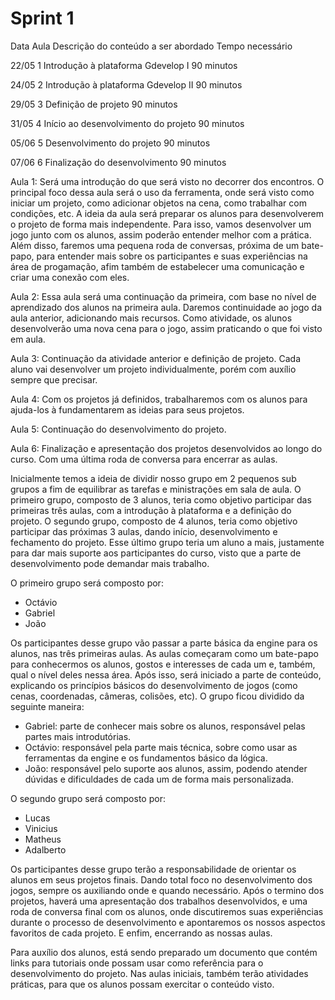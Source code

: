 # Sprint 1


Data	Aula	Descrição do conteúdo a ser abordado	Tempo necessário

22/05	1	Introdução à plataforma Gdevelop I	90 minutos

24/05	2	Introdução à plataforma Gdevelop II	90 minutos

29/05	3	Definição de projeto	90 minutos

31/05	4	Início ao desenvolvimento do projeto	90 minutos

05/06	5	Desenvolvimento do projeto	90 minutos

07/06	6	Finalização do desenvolvimento	90 minutos


Aula 1: Será uma introdução do que será visto no decorrer dos encontros. O principal foco dessa aula será o uso da ferramenta, onde será visto como iniciar um projeto, como adicionar objetos na cena, como trabalhar com condições, etc. A ideia da aula será preparar os alunos para desenvolverem o projeto de forma mais independente. Para isso, vamos desenvolver um jogo junto com os alunos, assim poderão entender melhor com a prática. Além disso, faremos uma pequena roda de conversas, próxima de um bate-papo, para entender mais sobre os participantes e suas experiências na área de progamação, afim também de estabelecer uma comunicação e criar uma conexão com eles.

Aula 2: Essa aula será uma continuação da primeira, com base no nível de aprendizado dos alunos na primeira aula. Daremos continuidade ao jogo da aula anterior, adicionando mais recursos. Como atividade, os alunos desenvolverão uma nova cena para o jogo, assim praticando o que foi visto em aula.

Aula 3: Continuação da atividade anterior e definição de projeto. Cada aluno vai desenvolver um projeto individualmente, porém com auxílio sempre que precisar. 

Aula 4: Com os projetos já definidos, trabalharemos com os alunos para ajuda-los à fundamentarem as ideias para seus projetos. 

Aula 5: Continuação do desenvolvimento do projeto.

Aula 6: Finalização e apresentação dos projetos desenvolvidos ao longo do curso. Com uma última roda de conversa para encerrar as aulas.

Inicialmente temos a ideia de dividir nosso grupo em 2 pequenos sub grupos a fim de equilibrar as tarefas e ministrações em sala de aula. O primeiro grupo, composto de 3 alunos, teria como objetivo participar das primeiras três aulas, com a introdução à plataforma e a definição do projeto. O segundo grupo, composto de 4 alunos, teria como objetivo participar das próximas 3 aulas, dando início, desenvolvimento e fechamento do projeto. Esse último grupo teria um aluno a mais, justamente para dar mais suporte aos participantes do curso, visto que a parte de desenvolvimento pode demandar mais trabalho. 

O primeiro grupo será composto por:
- Octávio
- Gabriel
- João

Os participantes desse grupo vão passar a parte básica da engine para os alunos, nas três primeiras aulas. As aulas começaram como um bate-papo para conhecermos os alunos, gostos e interesses de cada um e, também, qual o nível deles nessa área. Após isso, será iniciado a parte de conteúdo, explicando os princípios básicos do desenvolvimento de jogos (como cenas, coordenadas, câmeras, colisões, etc).
O grupo ficou dividido da seguinte maneira: 
- Gabriel: parte de conhecer mais sobre os alunos, responsável pelas partes mais introdutórias.
- Octávio: responsável pela parte mais técnica, sobre como usar as ferramentas da engine e os fundamentos básico da lógica.
- João: responsável pelo suporte aos alunos, assim, podendo atender dúvidas e dificuldades de cada um de forma mais personalizada.

O segundo grupo será composto por: 
- Lucas
- Vinicius
- Matheus
- Adalberto

Os participantes desse grupo terão a responsabilidade de orientar os alunos em seus projetos finais. Dando total foco no desenvolvimento dos jogos, sempre os auxiliando onde e quando necessário. Após o termino dos projetos, haverá uma apresentação dos trabalhos desenvolvidos, e uma roda de conversa final com os alunos, onde discutiremos suas experiências durante o processo de desenvolvimento e apontaremos os nossos aspectos favoritos de cada projeto. E enfim, encerrando as nossas aulas.

Para auxílio dos alunos, está sendo preparado um documento que contém links para tutoriais onde possam usar como referência para o desenvolvimento do projeto. 
Nas aulas iniciais, também terão atividades práticas, para que os alunos possam exercitar o conteúdo visto.
